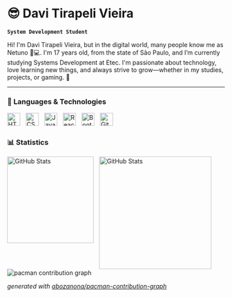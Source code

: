 # 😎 Davi Tirapeli Vieira

**`System Development Student`**

Hi! I'm Davi Tirapeli Vieira, but in the digital world, many people know me as Netuno 🌊💻. I'm 17 years old, from the state of São Paulo, and I’m currently studying Systems Development at Etec. I'm passionate about technology, love learning new things, and always strive to grow—whether in my studies, projects, or gaming. 🚀

---

### 🤖 Languages & Technologies

<img 
    align="left" 
    alt="HTML"
    title="HTML" 
    width="30px" 
    style="padding-right: 10px;" 
    src="https://cdn.jsdelivr.net/gh/devicons/devicon@latest/icons/html5/html5-original.svg" 
/>
<img 
    align="left" 
    alt="CSS" 
    title="CSS"
    width="30px" 
    style="padding-right: 10px;" 
    src="https://cdn.jsdelivr.net/gh/devicons/devicon@latest/icons/css3/css3-original.svg" 
/>
<img 
    align="left" 
    alt="JavaScript" 
    title="JavaScript"
    width="30px" 
    style="padding-right: 10px;" 
    src="https://cdn.jsdelivr.net/gh/devicons/devicon@latest/icons/javascript/javascript-original.svg" 
/>
<img 
    align="left" 
    alt="React"
    title="React" 
    width="30px" 
    style="padding-right: 10px;" 
    src="https://cdn.jsdelivr.net/gh/devicons/devicon@latest/icons/react/react-original.svg" 
/>
<img 
    align="left" 
    alt="Bootstrap"
    title="Bootstrap" 
    width="30px" 
    style="padding-right: 10px;" 
    src="https://cdn.jsdelivr.net/gh/devicons/devicon@latest/icons/bootstrap/bootstrap-original.svg" 
/>
<img 
    align="left" 
    alt="Git" 
    title="Git"
    width="30px" 
    style="padding-right: 10px;" 
    src="https://cdn.jsdelivr.net/gh/devicons/devicon@latest/icons/git/git-original.svg" 
/>

<br/>
<br/>

### 📊 Statistics

<p>
  <img 
    align="left" 
    alt="GitHub Stats" 
    height="200" 
    style="padding-right: 10px;" 
    src="https://github-readme-stats.vercel.app/api?username=DaviTirapeliVieira&show_icons=true&theme=tokyonight&include_all_commits=true&locale=en" 
  />

<img 
      align="left" 
      alt="GitHub Stats" 
      height="260" 
      src="https://github-readme-stats.vercel.app/api/top-langs/?username=DaviTirapeliVieira&theme=tokyonight&layout=compact&custom_title=Technologies&langs_count=9" 
  />

</p>

<br/>
<br/>

<picture>
  <source media="(prefers-color-scheme: dark)" srcset="https://raw.githubusercontent.com/DaviTirapeliVieira/DaviTirapeliVieira/output/pacman-contribution-graph-dark.svg">
  <source media="(prefers-color-scheme: light)" srcset="https://raw.githubusercontent.com/DaviTirapeliVieira/DaviTirapeliVieira/output/pacman-contribution-graph.svg">
  <img alt="pacman contribution graph" src="https://raw.githubusercontent.com/DaviTirapeliVieira/DaviTirapeliVieira/output/pacman-contribution-graph.svg">
</picture>

_generated with [abozanona/pacman-contribution-graph](https://abozanona.github.io/pacman-contribution-graph/)_
